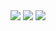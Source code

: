 <img src="https://img.shields.io/badge/Javascript-ffb13b?style=flat-square&logo=javascript&logoColor=white"/>
<img src="https://img.shields.io/badge/Gmail-EA4335?style=flat&logo=Gmail&logoColor=white" />
<img src="https://img.shields.io/badge/Naver-03C75A?style=flat&logo=Naver&logoColor=white" />
